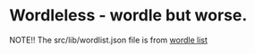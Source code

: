 # Wordleless - wordle but worse.

NOTE!!
The src/lib/wordlist.json file is from [wordle list](https://github.com/tabatkins/wordle-list)
